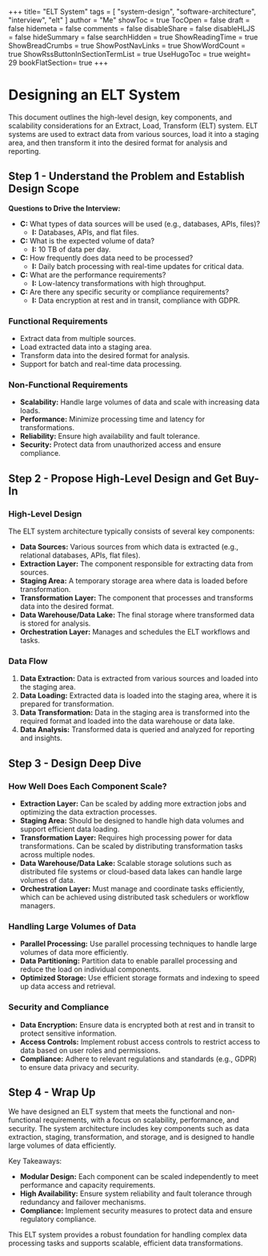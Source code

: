 +++
title= "ELT System"
tags = [ "system-design", "software-architecture", "interview", "elt" ]
author = "Me"
showToc = true
TocOpen = false
draft = false
hidemeta = false
comments = false
disableShare = false
disableHLJS = false
hideSummary = false
searchHidden = true
ShowReadingTime = true
ShowBreadCrumbs = true
ShowPostNavLinks = true
ShowWordCount = true
ShowRssButtonInSectionTermList = true
UseHugoToc = true
weight= 29
bookFlatSection= true
+++

# Designing an ELT System

This document outlines the high-level design, key components, and scalability considerations for an Extract, Load, Transform (ELT) system. ELT systems are used to extract data from various sources, load it into a staging area, and then transform it into the desired format for analysis and reporting.

## Step 1 - Understand the Problem and Establish Design Scope

**Questions to Drive the Interview:**
- **C:** What types of data sources will be used (e.g., databases, APIs, files)?
  - **I:** Databases, APIs, and flat files.
- **C:** What is the expected volume of data?
  - **I:** 10 TB of data per day.
- **C:** How frequently does data need to be processed?
  - **I:** Daily batch processing with real-time updates for critical data.
- **C:** What are the performance requirements?
  - **I:** Low-latency transformations with high throughput.
- **C:** Are there any specific security or compliance requirements?
  - **I:** Data encryption at rest and in transit, compliance with GDPR.

### Functional Requirements
- Extract data from multiple sources.
- Load extracted data into a staging area.
- Transform data into the desired format for analysis.
- Support for batch and real-time data processing.

### Non-Functional Requirements
- **Scalability:** Handle large volumes of data and scale with increasing data loads.
- **Performance:** Minimize processing time and latency for transformations.
- **Reliability:** Ensure high availability and fault tolerance.
- **Security:** Protect data from unauthorized access and ensure compliance.

## Step 2 - Propose High-Level Design and Get Buy-In

### High-Level Design

The ELT system architecture typically consists of several key components:

- **Data Sources:** Various sources from which data is extracted (e.g., relational databases, APIs, flat files).
- **Extraction Layer:** The component responsible for extracting data from sources.
- **Staging Area:** A temporary storage area where data is loaded before transformation.
- **Transformation Layer:** The component that processes and transforms data into the desired format.
- **Data Warehouse/Data Lake:** The final storage where transformed data is stored for analysis.
- **Orchestration Layer:** Manages and schedules the ELT workflows and tasks.

### Data Flow
1. **Data Extraction:** Data is extracted from various sources and loaded into the staging area.
2. **Data Loading:** Extracted data is loaded into the staging area, where it is prepared for transformation.
3. **Data Transformation:** Data in the staging area is transformed into the required format and loaded into the data warehouse or data lake.
4. **Data Analysis:** Transformed data is queried and analyzed for reporting and insights.

## Step 3 - Design Deep Dive

### How Well Does Each Component Scale?
- **Extraction Layer:** Can be scaled by adding more extraction jobs and optimizing the data extraction processes.
- **Staging Area:** Should be designed to handle high data volumes and support efficient data loading.
- **Transformation Layer:** Requires high processing power for data transformations. Can be scaled by distributing transformation tasks across multiple nodes.
- **Data Warehouse/Data Lake:** Scalable storage solutions such as distributed file systems or cloud-based data lakes can handle large volumes of data.
- **Orchestration Layer:** Must manage and coordinate tasks efficiently, which can be achieved using distributed task schedulers or workflow managers.

### Handling Large Volumes of Data
- **Parallel Processing:** Use parallel processing techniques to handle large volumes of data more efficiently.
- **Data Partitioning:** Partition data to enable parallel processing and reduce the load on individual components.
- **Optimized Storage:** Use efficient storage formats and indexing to speed up data access and retrieval.

### Security and Compliance
- **Data Encryption:** Ensure data is encrypted both at rest and in transit to protect sensitive information.
- **Access Controls:** Implement robust access controls to restrict access to data based on user roles and permissions.
- **Compliance:** Adhere to relevant regulations and standards (e.g., GDPR) to ensure data privacy and security.

## Step 4 - Wrap Up

We have designed an ELT system that meets the functional and non-functional requirements, with a focus on scalability, performance, and security. The system architecture includes key components such as data extraction, staging, transformation, and storage, and is designed to handle large volumes of data efficiently.

Key Takeaways:
- **Modular Design:** Each component can be scaled independently to meet performance and capacity requirements.
- **High Availability:** Ensure system reliability and fault tolerance through redundancy and failover mechanisms.
- **Compliance:** Implement security measures to protect data and ensure regulatory compliance.

This ELT system provides a robust foundation for handling complex data processing tasks and supports scalable, efficient data transformations.
